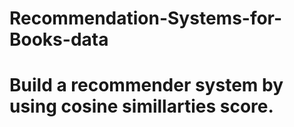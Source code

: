 # Recommendation-Systems-for-Books-data
# Build a recommender system by using cosine simillarties score.
